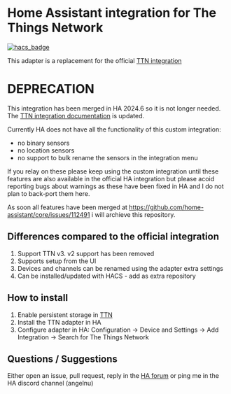 # Home Assistant integration for The Things Network

[![hacs_badge](https://img.shields.io/badge/HACS-Custom-41BDF5.svg?style=for-the-badge)](https://github.com/hacs/integration)

This adapter is a replacement for the official [TTN integration](https://www.home-assistant.io/integrations/thethingsnetwork)

# DEPRECATION

This integration has been merged in HA 2024.6 so it is not longer needed. The [TTN integration documentation](https://www.home-assistant.io/integrations/thethingsnetwork) is updated.

Currently HA does not have all the functionality of this custom integration:
- no binary sensors
- no location sensors
- no support to bulk rename the sensors in the integration menu

If you relay on these please keep using the custom integration until these features are also available in the official HA integration but please acoid reporting bugs about warnings as these have been fixed in HA and I do not plan to back-port them here.

As soon all features have been merged at https://github.com/home-assistant/core/issues/112491 i will archieve this repository.




## Differences compared to the official integration

1. Support TTN v3. v2 support has been removed
2. Supports setup from the UI
3. Devices and channels can be renamed using the adapter extra settings
4. Can be installed/updated with HACS - add as extra repository

## How to install

1. Enable persistent storage in [TTN](https://www.thethingsindustries.com/docs/integrations/storage/)
2. Install the TTN adapter in HA
3. Configure adapter in HA: Configuration → Device and Settings → Add Integration → Search for The Things Network

## Questions / Suggestions

Either open an issue, pull request, reply in the [HA forum](https://community.home-assistant.io/t/the-things-network-ttn-new-adapter-for-v3/368951) or ping me in the HA discord channel (angelnu)
